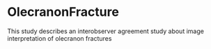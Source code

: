 OlecranonFracture
=================

This study describes an interobserver agreement study about image interpretation of olecranon fractures